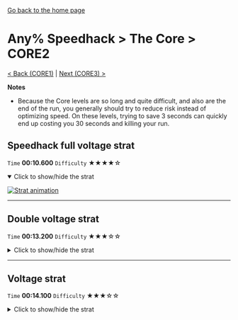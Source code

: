 [Go back to the home page](https://github.com/Doublevil/scbspeedrun)

# Any% Speedhack > The Core > CORE2

[< Back (CORE1)](https://github.com/Doublevil/scbspeedrun/blob/main/levels/any_sh/CORE/CORE1.md) | [Next (CORE3) >](https://github.com/Doublevil/scbspeedrun/blob/main/levels/any_sh/CORE/CORE3.md)

**Notes**
- Because the Core levels are so long and quite difficult, and also are the end of the run, you generally should try to reduce risk instead of optimizing speed. On these levels, trying to save 3 seconds can quickly end up costing you 30 seconds and killing your run.

## Speedhack full voltage strat

`Time` **00:10.600** `Difficulty` ★★★★☆
<details open>
  <summary>Click to show/hide the strat</summary>

  [![Strat animation](https://github.com/Doublevil/scbspeedrun/blob/main/media/levels/CORE/CORE2_S_FullVoltageStrat.webp)](https://github.com/Doublevil/scbspeedrun/blob/main/media/levels/CORE/CORE2_S_FullVoltageStrat.mp4?raw=true)
</details>

---
## Double voltage strat

`Time` **00:13.200** `Difficulty` ★★★☆☆
<details>
  <summary>Click to show/hide the strat</summary>

  [![Strat animation](https://github.com/Doublevil/scbspeedrun/blob/main/media/levels/CORE/CORE2_DoubleVoltageStrat.webp)](https://github.com/Doublevil/scbspeedrun/blob/main/media/levels/CORE/CORE2_DoubleVoltageStrat.mp4?raw=true)
</details>

---
## Voltage strat

`Time` **00:14.100** `Difficulty` ★★★☆☆
<details>
  <summary>Click to show/hide the strat</summary>

  [![Strat animation](https://github.com/Doublevil/scbspeedrun/blob/main/media/levels/CORE/CORE2_VoltageStrat.webp)](https://github.com/Doublevil/scbspeedrun/blob/main/media/levels/CORE/CORE2_VoltageStrat.mp4?raw=true)
</details>
